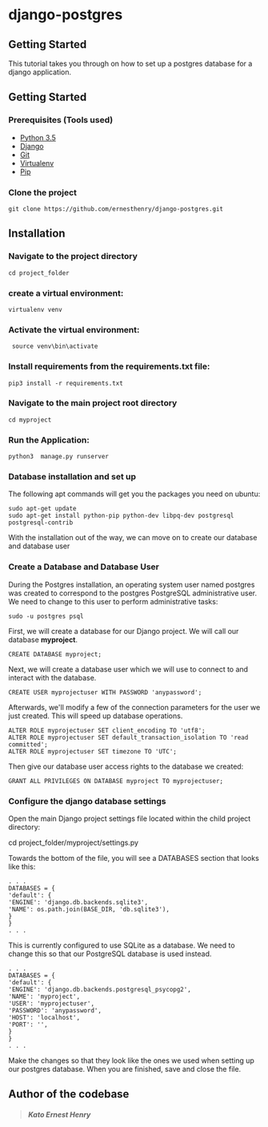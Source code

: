 # django-postgres

## Getting Started
This tutorial takes you through on how to set up a postgres database for a django application.

## Getting Started

### Prerequisites (Tools used)


* [Python 3.5](https://www.python.org)
* [Django](https://www.djangoproject.com/)
* [Git](https://git-scm.com/)
* [Virtualenv](https://realpython.com/python-virtual-environments-a-primer/)
* [Pip](https://pip.pypa.io/en/stable/installing/)

### Clone the project

```
git clone https://github.com/ernesthenry/django-postgres.git
```

## Installation

### Navigate to the project directory
```
cd project_folder
```


### create a virtual environment:

```
virtualenv venv
```

### Activate the virtual environment:

```
 source venv\bin\activate
```

### Install requirements from the requirements.txt file:

```
pip3 install -r requirements.txt
```

### Navigate to the main project root directory

```
cd myproject
```
### Run the Application:

```
python3  manage.py runserver
```


### Database installation and set up

The following apt commands will get you the packages you need on ubuntu:
```
sudo apt-get update
sudo apt-get install python-pip python-dev libpq-dev postgresql postgresql-contrib
```        
With the installation out of the way, we can move on to create our database and database user

### Create a Database and Database User

During the Postgres installation, an operating system user named postgres was created to correspond to the postgres PostgreSQL administrative user. We need to change to this user to perform administrative tasks:

```
sudo -u postgres psql
```

First, we will create a database for our Django project. We will call our database **myproject**.

```
CREATE DATABASE myproject;
```

Next, we will create a database user which we will use to connect to and interact with the database.

```
CREATE USER myprojectuser WITH PASSWORD 'anypassword';
```

Afterwards, we'll modify a few of the connection parameters for the user we just created. This will speed up database operations.

```
ALTER ROLE myprojectuser SET client_encoding TO 'utf8';
ALTER ROLE myprojectuser SET default_transaction_isolation TO 'read committed';
ALTER ROLE myprojectuser SET timezone TO 'UTC';
```

Then give our database user access rights to the database we created:

```
GRANT ALL PRIVILEGES ON DATABASE myproject TO myprojectuser;
```

### Configure the django database settings

Open the main Django project settings file located within the child project directory:

cd project_folder/myproject/settings.py

Towards the bottom of the file, you will see a DATABASES section that looks like this:

```
. . .
DATABASES = {
'default': {
'ENGINE': 'django.db.backends.sqlite3',
'NAME': os.path.join(BASE_DIR, 'db.sqlite3'),
}
}
. . .
```
This is currently configured to use SQLite as a database. We need to change this so that our PostgreSQL database is used instead.
```
. . .
DATABASES = {
'default': {
'ENGINE': 'django.db.backends.postgresql_psycopg2',
'NAME': 'myproject',
'USER': 'myprojectuser',
'PASSWORD': 'anypassword',
'HOST': 'localhost',
'PORT': '',
}
}
. . .
```
Make the changes so that they look like the ones we used when setting up our postgres database.
When you are finished, save and close the file.



## Author of the codebase

> ##### Kato Ernest Henry 